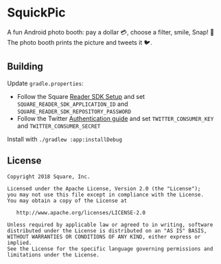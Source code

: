 # SquickPic

A fun Android photo booth: pay a dollar 💳, choose a filter, smile, Snap! 📸 The photo booth prints the picture and tweets it 🐦.

## Building

Update `gradle.properties`:

* Follow the Square [Reader SDK Setup](https://docs.connect.squareup.com/payments/readersdk/setup-android#step-1-request-reader-sdk-credentials) and set `SQUARE_READER_SDK_APPLICATION_ID` and `SQUARE_READER_SDK_REPOSITORY_PASSWORD`
* Follow the Twitter [Authentication guide](https://developer.twitter.com/en/docs/basics/authentication/guides/access-tokens.html) and set `TWITTER_CONSUMER_KEY` and `TWITTER_CONSUMER_SECRET`

Install with `./gradlew :app:installDebug`

## License

    Copyright 2018 Square, Inc.

    Licensed under the Apache License, Version 2.0 (the "License");
    you may not use this file except in compliance with the License.
    You may obtain a copy of the License at

       http://www.apache.org/licenses/LICENSE-2.0

    Unless required by applicable law or agreed to in writing, software
    distributed under the License is distributed on an "AS IS" BASIS,
    WITHOUT WARRANTIES OR CONDITIONS OF ANY KIND, either express or implied.
    See the License for the specific language governing permissions and
    limitations under the License.
